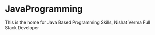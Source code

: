# JavaProgramming
This is the home for Java Based Programming Skills,
Nishat Verma
Full Stack Developer
